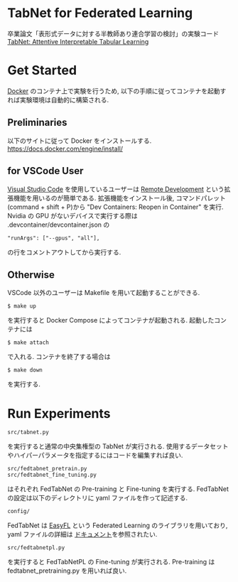 # TabNet for Federated Learning
卒業論文「表形式データに対する半教師あり連合学習の検討」の実験コード<br>
[TabNet: Attentive Interpretable Tabular Learning](https://arxiv.org/abs/1908.07442v5)

# Get Started
[Docker](https://www.docker.com/) のコンテナ上で実験を行うため, 以下の手順に従ってコンテナを起動すれば実験環境は自動的に構築される.

## Preliminaries
以下のサイトに従って Docker をインストールする.<br>
https://docs.docker.com/engine/install/

## for VSCode User
[Visual Studio Code](https://code.visualstudio.com/) を使用しているユーザーは [Remote Development](https://marketplace.visualstudio.com/items?itemName=ms-vscode-remote.vscode-remote-extensionpack) という拡張機能を用いるのが簡単である. 拡張機能をインストール後, コマンドパレット(command + shift + P)から "Dev Containers: Reopen in Container" を実行. Nvidia の GPU がないデバイスで実行する際は .devcontainer/devcontainer.json の
```
"runArgs": ["--gpus", "all"],
```
の行をコメントアウトしてから実行する.

## Otherwise
VSCode 以外のユーザーは Makefile を用いて起動することができる.
```
$ make up
```
を実行すると Docker Compose によってコンテナが起動される. 起動したコンテナには
```
$ make attach
```
で入れる. コンテナを終了する場合は
```
$ make down
```
を実行する.

# Run Experiments
```
src/tabnet.py
```
を実行すると通常の中央集権型の TabNet が実行される. 使用するデータセットやハイパーパラメータを指定するにはコードを編集すれば良い.
```
src/fedtabnet_pretrain.py
src/fedtabnet_fine_tuning.py
```
はそれぞれ FedTabNet の Pre-training と Fine-tuning を実行する. FedTabNet の設定は以下のディレクトリに yaml ファイルを作って記述する.
```
config/
```
FedTabNet は [EasyFL](https://github.com/EasyFL-AI/EasyFL) という Federated Learning のライブラリを用いており, yaml ファイルの詳細は [ドキュメント](https://easyfl.readthedocs.io/en/latest/)を参照されたい.<br>
```
src/fedtabnetpl.py
```
を実行すると FedTabNetPL の Fine-tuning が実行される. Pre-training は fedtabnet_pretraining.py を用いれば良い.